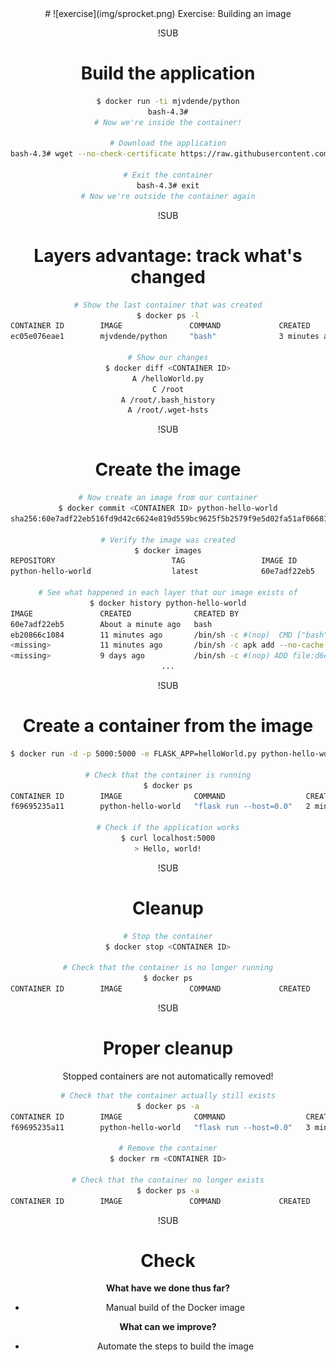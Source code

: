 <!-- .slide: data-background="#FB8033" -->
<center>
# ![exercise](img/sprocket.png) <!-- .element: style="width: 10%; height: auto;" class="noborder" -->  Exercise: Building an image

!SUB
# Build the application
```bash
$ docker run -ti mjvdende/python
bash-4.3#
# Now we're inside the container!

# Download the application
bash-4.3# wget --no-check-certificate https://raw.githubusercontent.com/buildeleven/cd-with-docker/master/app/helloWorld.py

# Exit the container
bash-4.3# exit
# Now we're outside the container again
```

!SUB
# Layers advantage: track what's changed
```bash
# Show the last container that was created
$ docker ps -l
CONTAINER ID        IMAGE               COMMAND             CREATED             STATUS                       PORTS               NAMES
ec05e076eae1        mjvdende/python     "bash"              3 minutes ago       Exited (130) 5 seconds ago                       silly_tesla

# Show our changes
$ docker diff <CONTAINER ID>
A /helloWorld.py
C /root
A /root/.bash_history
A /root/.wget-hsts
```

!SUB
# Create the image
```bash
# Now create an image from our container
$ docker commit <CONTAINER ID> python-hello-world
sha256:60e7adf22eb516fd9d42c6624e819d559bc9625f5b2579f9e5d02fa51af06681

# Verify the image was created
$ docker images
REPOSITORY                          TAG                 IMAGE ID            CREATED             SIZE
python-hello-world                  latest              60e7adf22eb5        37 seconds ago      57.85 MB

# See what happened in each layer that our image exists of
$ docker history python-hello-world
IMAGE               CREATED              CREATED BY                                      SIZE                COMMENT
60e7adf22eb5        About a minute ago   bash                                            33.52 kB            
eb20866c1084        11 minutes ago       /bin/sh -c #(nop)  CMD ["bash"]                 0 B                 
<missing>           11 minutes ago       /bin/sh -c apk add --no-cache python py-pip w   53.02 MB            
<missing>           9 days ago           /bin/sh -c #(nop) ADD file:d6ee3ba7a4d59b1619   4.803 MB
...
```

!SUB
# Create a container from the image
```bash
$ docker run -d -p 5000:5000 -e FLASK_APP=helloWorld.py python-hello-world flask run --host=0.0.0.0

# Check that the container is running
$ docker ps
CONTAINER ID        IMAGE                COMMAND                  CREATED             STATUS              PORTS                    NAMES
f69695235a11        python-hello-world   "flask run --host=0.0"   2 minutes ago       Up 2 minutes        0.0.0.0:5000->5000/tcp   drunk_bhabha

# Check if the application works
$ curl localhost:5000
> Hello, world!
```

!SUB
# Cleanup
```bash
# Stop the container
$ docker stop <CONTAINER ID>

# Check that the container is no longer running
$ docker ps
CONTAINER ID        IMAGE               COMMAND             CREATED             STATUS              PORTS               NAMES
```

!SUB
# Proper cleanup
Stopped containers are not automatically removed!

```bash
# Check that the container actually still exists
$ docker ps -a
CONTAINER ID        IMAGE                COMMAND                  CREATED             STATUS                       PORTS               NAMES
f69695235a11        python-hello-world   "flask run --host=0.0"   3 minutes ago       Exited (137) 5 seconds ago                       drunk_bhabha

# Remove the container
$ docker rm <CONTAINER ID>

# Check that the container no longer exists
$ docker ps -a
CONTAINER ID        IMAGE               COMMAND             CREATED             STATUS                    PORTS               NAMES
```

!SUB
# Check

**What have we done thus far?**
- Manual build of the Docker image  <!-- .element: class="fragment" -->

**What can we improve?** <!-- .element: class="fragment" -->
- Automate the steps to build the image  <!-- .element: class="fragment" -->
